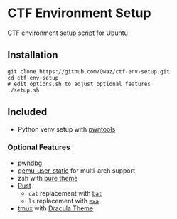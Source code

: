 # CTF Environment Setup

CTF environment setup script for Ubuntu

## Installation

```
git clone https://github.com/Qwaz/ctf-env-setup.git
cd ctf-env-setup
# edit options.sh to adjust optional features
./setup.sh
```

## Included

- Python venv setup with [pwntools](https://github.com/Gallopsled/pwntools)

### Optional Features

- [pwndbg](https://github.com/pwndbg/pwndbg)
- [qemu-user-static](https://wiki.debian.org/QemuUserEmulation) for multi-arch support
- zsh with [pure theme](https://github.com/sindresorhus/pure)
- [Rust](https://www.rust-lang.org/)
    - `cat` replacement with [`bat`](https://github.com/sharkdp/bat)
    - `ls` replacement with [`exa`](https://github.com/ogham/exa)
- [tmux](https://github.com/tmux/tmux) with [Dracula Theme](https://draculatheme.com/tmux)
